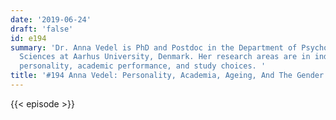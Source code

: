 ```yaml
---
date: '2019-06-24'
draft: 'false'
id: e194
summary: 'Dr. Anna Vedel is PhD and Postdoc in the Department of Psychology and Behavioural
  Sciences at Aarhus University, Denmark. Her research areas are in individual differences,
  personality, academic performance, and study choices. '
title: '#194 Anna Vedel: Personality, Academia, Ageing, And The Gender Equality Paradox'
---
```

{{< episode >}}
